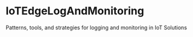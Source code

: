 # IoTEdgeLogAndMonitoring
Patterns, tools, and strategies for logging and monitoring in IoT Solutions
